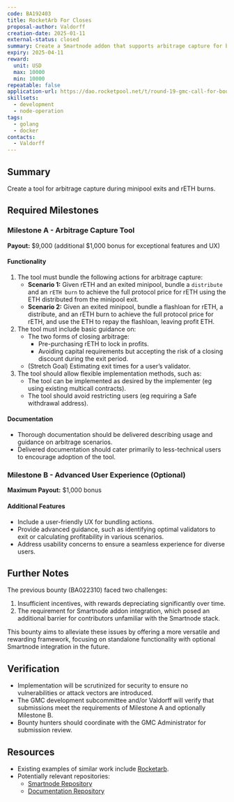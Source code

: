 ```yaml
---
code: BA192403
title: RocketArb For Closes
proposal-author: Valdorff
creation-date: 2025-01-11
external-status: closed
summary: Create a Smartnode addon that supports arbitrage capture for both new minipool deposits and minipool closes / final distributions.
expiry: 2025-04-11
reward:
  unit: USD
  max: 10000
  min: 10000
repeatable: false
application-url: https://dao.rocketpool.net/t/round-19-gmc-call-for-bounty-applications-deadline-is-december-7/3377/2?u=shfryn
skillsets:
  - development
  - node-operation
tags: 
  - golang
  - docker
contacts:
  - Valdorff
---
```


## Summary

Create a tool for arbitrage capture during minipool exits and rETH burns.

## Required Milestones

### Milestone A - Arbitrage Capture Tool
**Payout:** $9,000 (additional $1,000 bonus for exceptional features and UX)

#### Functionality
1. The tool must bundle the following actions for arbitrage capture:
   - **Scenario 1:** Given rETH and an exited minipool, bundle a `distribute` and an `rETH burn` to achieve the full protocol price for rETH using the ETH distributed from the minipool exit.
   - **Scenario 2:** Given an exited minipool, bundle a flashloan for rETH, a distribute, and an rETH burn to achieve the full protocol price for rETH, and use the ETH to repay the flashloan, leaving profit ETH.
2. The tool must include basic guidance on:
   - The two forms of closing arbitrage:
     - Pre-purchasing rETH to lock in profits.
     - Avoiding capital requirements but accepting the risk of a closing discount during the exit period.
   - (Stretch Goal) Estimating exit times for a user’s validator.
3. The tool should allow flexible implementation methods, such as:
   - The tool can be implemented as desired by the implementer (eg using existing multicall contracts).
   - The tool should avoid restricting users (eg requiring a Safe withdrawal address).

#### Documentation
* Thorough documentation should be delivered describing usage and guidance on arbitrage scenarios.
* Delivered documentation should cater primarily to less-technical users to encourage adoption of the tool. 

### Milestone B - Advanced User Experience (Optional)
**Maximum Payout:** $1,000 bonus

#### Additional Features
* Include a user-friendly UX for bundling actions.
* Provide advanced guidance, such as identifying optimal validators to exit or calculating profitability in various scenarios.
* Address usability concerns to ensure a seamless experience for diverse users.

## Further Notes

The previous bounty (BA022310) faced two challenges:
1. Insufficient incentives, with rewards depreciating significantly over time.
2. The requirement for Smartnode addon integration, which posed an additional barrier for contributors unfamiliar with the Smartnode stack.

This bounty aims to alleviate these issues by offering a more versatile and rewarding framework, focusing on standalone functionality with optional Smartnode integration in the future.

## Verification

* Implementation will be scrutinized for security to ensure no vulnerabilities or attack vectors are introduced.
* The GMC development subcommittee and/or Valdorff will verify that submissions meet the requirements of Milestone A and optionally Milestone B.
* Bounty hunters should coordinate with the GMC Administrator for submission review.

## Resources
* Existing examples of similar work include [Rocketarb](https://github.com/xrchz/rocketarb/).
* Potentially relevant repositories:
  - [Smartnode Repository](https://github.com/rocket-pool/smartnode/)
  - [Documentation Repository](https://github.com/rocket-pool/docs.rocketpool.net)